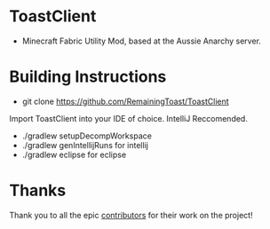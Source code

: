 # ToastClient
 
 - Minecraft Fabric Utility Mod, based at the Aussie Anarchy server.
 
 # Building Instructions
 
 - git clone https://github.com/RemainingToast/ToastClient

Import ToastClient into your IDE of choice. IntelliJ Reccomended.
- ./gradlew setupDecompWorkspace
- ./gradlew genIntellijRuns for intellij
- ./gradlew eclipse for eclipse

# Thanks

Thank you to all the epic [contributors](https://github.com/RemainingToast/ToastClient/graphs/contributors) for their work on the project!
